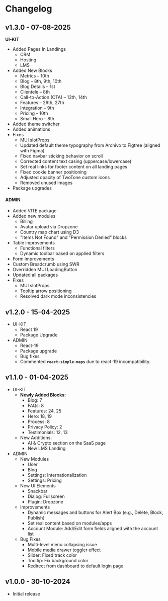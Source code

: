 # Changelog

## v1.3.0 - 07-08-2025

**UI-KIT**

* Added Pages In Landings
  * CRM
  * Hosting
  * LMS
* Added New Blocks
  * Metrics – 10th
  * Blog – 8th, 9th, 10th
  * Blog Details – 1st
  * Clientele – 8th
  * Call-to-Action (CTA) – 13th, 14th
  * Features – 26th, 27th
  * Integration – 9th
  * Pricing – 10th
  * Small Hero – 8th
* Added theme switcher
* Added animations
* Fixes
  * MUI slotProps
  * Updated default theme typography from Archivo to Figtree (aligned with Figma)
  * Fixed navbar sticking behavior on scroll
  * Corrected content text casing (uppercase/lowercase)
  * Set real links for footer content on all landing pages
  * Fixed cookie banner positioning
  * Adjusted opacity of TwoTone custom icons
  * Removed unused images
* Package upgrades

#### ADMIN <a href="#admin" id="admin"></a>

* Added VITE package
* Added new modules
  * Billing
  * Avatar upload via Dropzone
  * Country map chart using D3
  * "Items Not Found" and "Permission Denied" blocks
* Table improvements
  * Functional filters
  * Dynamic toolbar based on applied filters
* Form improvements
* Custom Breadcrumb using SWR
* Overridden MUI LoadingButton
* Updated all packages
* Fixes
  * MUI slotProps
  * Tooltip arrow positioning
  * Resolved dark mode inconsistencies

## v1.2.0 - 15-04-2025

* UI-KIT
  * React 19
  * Package Upgrade
* ADMIN
  * React-19
  * Package upgrade
  * Bug fixes
  * Commented **`react-simple-maps`**  due to react-19 incompatibility.

## v1.1.0 - 01-04-2025

* UI-KIT
  * **Newly Added Blocks:**
    * Blog: 7
    * FAQs: 8
    * Features: 24, 25
    * Hero: 18, 19
    * Process: 8
    * Privacy Policy: 2
    * Testimonials: 12, 13
  * New Additions:
    * AI & Crypto section on the SaaS page
    * New LMS Landing
* ADMIN
  * New Modules
    * User
    * Blog
    * Settings: Internationalization
    * Settings: Pricing
  * New UI Elements
    * Snackbar
    * Dialog: Fullscreen&#x20;
    * Plugin: Dropzone
  * Improvements
    * Dynamic messages and buttons for Alert Box (e.g., Delete, Block, Publish)
    * Set real content based on modules/apps
    * Account Module: Add/Edit form fields aligned with the account list
  * Bug Fixes
    * Multi-level menu collapsing issue
    * Mobile media drawer toggler effect
    * Slider: Fixed track color
    * Tooltip: Fix background color
    * Redirect from dashboard to default login page

## v1.0.0 - 30-10-2024

* Initial release
